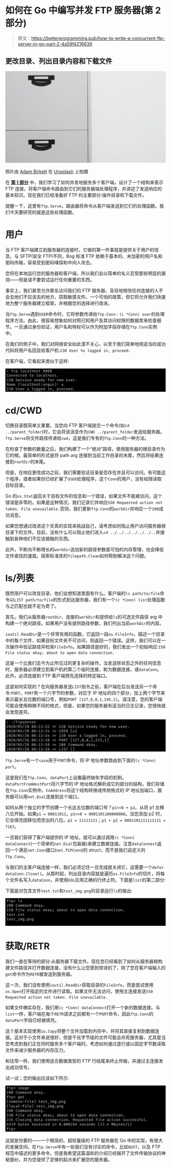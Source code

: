 # 如何在 Go 中编写并发 FTP 服务器(第 2 部分)

> 原文：<https://betterprogramming.pub/how-to-write-a-concurrent-ftp-server-in-go-part-2-4a59f4216639>

## 更改目录、列出目录内容和下载文件

![](img/d94ec3222fb5bcf1ce26db10ccee6427.png)

照片由 [Adam Birkett](https://unsplash.com/@abrkett?utm_source=unsplash&utm_medium=referral&utm_content=creditCopyText) 在 [Unsplash](https://unsplash.com/s/photos/files?utm_source=unsplash&utm_medium=referral&utm_content=creditCopyText) 上拍摄

在 [**第 1 部分**](https://medium.com/@angusmorrison/how-to-write-a-concurrent-ftp-server-in-go-part-1-3904f2e3a9e5) 中，我们学习了如何并发地服务多个客户端，设计了一个结构来表示 FTP 连接，将客户端命令路由到它们的服务器端处理程序，并讲述了发送响应的基本知识。现在我们已经准备好 FTP 的主要部分:操作目录和下载文件。

提醒一下，这里有`ftp.Serve`，路由器将命令从客户端发送到它们的处理函数。我们今天要研究的就是这些处理函数。

# 用户

当 FTP 客户端建立到服务器的连接时，它做的第一件事就是提供关于用户的信息。与 SFTP(安全 FTP)不同，Bog 标准 FTP 依赖于基本的、未加密的用户名和密码传输，容易受到密码嗅探和中间人攻击。

您将在本地运行您的服务器和客户端，所以我们会以简单的名义忍受那些明显的漏洞——但是请不要尝试运行任何重要的东西。

事实上，我们甚至允许匿名访问我们的 FTP 服务器，盲目地相信任何连接的人不会去他们不应该去的地方，窃取敏感文件。一个可怕的政策，但它将允许我们快速地为整个服务器建立框架，并根据您的选择进行改进。

当`ftp.Serve`遇到`USER`命令时，它将参数传递给`ftp.Conn` : `(c *Conn) user`的处理程序方法。由此，很容易想象如何对照已知用户及其访问权限的数据库来检查细节。一旦通过身份验证，用户名和特权可以作为附加字段存储在`ftp.Conn`实例中。

在我们的例子中，我们对网络安全如此漠不关心，以至于我们简单地用适当的成功代码将用户名回显给客户机:`230 User %s logged in, proceed.`

在客户端，它看起来类似于这样:

![](img/6b2d8b673febe53ba58bd4fe4e465338.png)

# cd/CWD

切换目录既简单又重要。当您向 FTP 客户端提交一个命令(如`cd ../parent_folder`)时，它会将该消息作为`CWD ../parent_folder`发送给服务器。`ftp.Serve`将文件路径传递给`cwd`，这是我们专有的`ftp.Conn`的一种方法。

在检查了参数的数量之后，我们构建了一个“绝对”路径，使用服务器的根目录作为它的根。最简单的形式是将 path arg 连接到当前工作目录的末尾，然后将结果连接到`rootDir`的末尾。

但是，在响应更改成功之前，我们需要验证目录是否存在并且可以访问。有可能这个程序，或者如果你已经扩展了`USER`处理程序，这个`Conn`的用户，没有权限读取目标目录。

Go 的`os.Stat`返回关于目标文件的信息和一个错误，如果文件不能被访问，这个错误是非零的。如果是这种情况，我们记录它并响应`550 Requested action not taken. File unavailable.`否则，我们更新`ftp.Conn`的`workDir`并响应一个`200`成功消息。

如果您想通过改进这个天真的实现来挑战自己，请考虑如何阻止用户访问服务器根目录下的文件。目前，没有什么可以阻止他们进入`cd ../../../../../../..`并接触到各种他们不应该接触的东西。

此外，不断向不断增长的`workDir`追加新的路径参数是可怕的内存管理，也会降低文件查找的速度。探索标准库的`filepath.Clean`如何帮助解决这个问题。

# ls/列表

既然用户可以改变目录，他们会想知道里面有什么。客户端的`ls path/to/file`命令以`LIST path/to/file`的形式到达服务器，我们有一个`(c *Conn) list`处理函数与之匹配也就不足为奇了。

首先，我们从服务器`rootDir`、连接的`workDir`和提供给`ls`的可选文件路径 arg 中构建一个绝对路径。如果用户没有提供路径参数，我们列出当前`workDir`的内容。

`ioutil.ReadDir`是一个非常有用的函数，它返回一段`os.FileInfo`，描述一个目录中的每个文件，如果目标文件夹不可访问，则返回一个错误。这样，我们可以在一次操作中验证路径并检索`FileInfo`。如果路径是好的，我们发出一个初始响应:`150 File status okay; about to open data connection.`

这是一个比我们迄今为止所见过的更复杂的操作。当发送除状态之外的任何信息时，服务器必须建立到客户机的第二个临时连接，称为数据连接，或`dataConn`。此外，必须连接到 FTP 客户端预先选择的特定端口。

这是如何实现的？在向服务器发送`LIST`指令之前，客户端在后台发送另一个命令:`PORT`。`PORT`有一个六字节的参数，对应于 IP 地址的四个部分，加上两个字节来表示最长五位数的端口号，例如`PORT [127,0,0,1,245,1]`。请注意，您的客户端可能会使用稍微不同的格式，但是，如果您的服务器有适当的日志记录，您很快就会发现差异。

![](img/3bec18a921dc6af7ac832b3266b6d9d6.png)

`ftp.Serve`有一个`case`用于`PORT`命令，将 IP 地址参数路由到下面的`(c *Conn) port`。

这是我们在`ftp.Conn`、`dataPort`上设置最终缺失字段的机制。`dataPortFromHostPort`将六字节的 IP 地址格式解析成它的部分的结构，我们存储在`ftp.Conn`实例中。`toAddress`将这个结构转换成传统格式的 IP 地址加端口，服务器可以用`net.Dial`连接到这个端口。

如何从两个独立的字节创建一个长达五位数的端口号？`p1<<8 + p2`。从将 p1 左移八位开始。如果`p1 = 00011011`，`p1<<8 = 0001101100000000`。当您添加 p2 时，它会填充因移位而空出的八位。`p2 = 11111111`；`p1 + p2 = 0001101111111111 = 7167`。

一旦我们获得了客户端提供的 IP 地址，就可以通过调用`(c *Conn) dataConnect`(一个简单的`net.Dial`包装器)来建立数据连接。注意`dataConnect`返回一个满足`net.Conn`接口(`net.TCPConn`)的 struct，而不是我们自定义的`ftp.Conn`。

与我们的主客户端连接一样，我们必须记住一旦完成就关闭它，这需要一个`defer dataConn.Close()`。从那时起，列出目录内容就是遍历`os.FileInfo`的切片，将每个文件名写入`dataConn`，并使用`EOL`应用正确的行终止符。下面是`list`的第二部分:

下面是对包含文件`test.txt`和`test_img.png`的目录运行`ls`的输出:

![](img/4e73d790e2970a2544ec1cdb841417a5.png)

# 获取/RETR

我们一直在等待的部分:从服务器下载文件。现在您已经看到了如何从服务器根构建文件路径并打开数据连接，没有什么让您感到惊讶的了，除了您在客户端输入的`get`命令作为`RETR`被发送到服务器。

这一次，我们没有使用`ioutil.ReadDir`获取目录的`FileInfo`，而是尝试使用`os.Open`打开指定的文件进行读取。如果文件无法访问，使用主连接发送`550 Requested action not taken. File unavailable.`

如果文件确实存在，我们用`(c *Conn) dataConnect`打开一个新的数据连接。与`list`一样，客户端在每个`RETR`请求之前都有一个`PORT`命令，因此`ftp.Conn`的`dataPort`字段已经被填充。

这个基本实现使用`io.Copy`将整个文件加载到内存中，并将其直接复制到数据连接。这对于小文件来说很好，但是千兆字节级的文件可能会杀死服务器，尤其是当您考虑到我们正在同时服务多个客户端时。考虑如何通过逐行或以固定字节数读取文件来减少服务器的内存压力。

和往常一样，我们使用适合数据类型的 FTP 行结尾来终止传输，并通过主连接发出成功信号。

试一试；您的输出应该如下所示:

![](img/4971055333aa17e8df18fe489347c4e6.png)

这就是你要的——一个精简的、超轻量级的 FTP 服务器在 Go 中的实现，有很大的发展空间。在`ftp.Serve`中有一些我们没有讨论的命令，比如`QUIT`，以及 FTP 规范中描述的更多命令，但是我希望这篇温和的介绍已经揭开了文件传输协议的神秘面纱，并为您提供了足够的起点来扩展您的服务器。